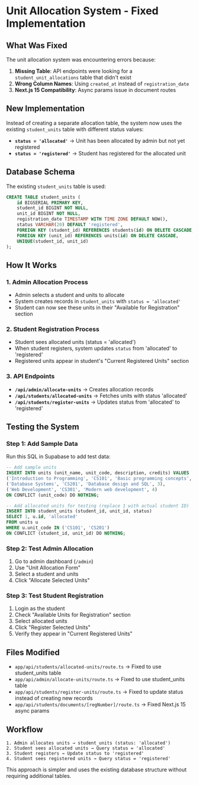 # Unit Allocation System - Fixed Implementation

## What Was Fixed

The unit allocation system was encountering errors because:

1. **Missing Table**: API endpoints were looking for a `student_unit_allocations` table that didn't exist
2. **Wrong Column Names**: Using `created_at` instead of `registration_date` 
3. **Next.js 15 Compatibility**: Async params issue in document routes

## New Implementation

Instead of creating a separate allocation table, the system now uses the existing `student_units` table with different status values:

- **`status = 'allocated'`** → Unit has been allocated by admin but not yet registered
- **`status = 'registered'`** → Student has registered for the allocated unit

## Database Schema

The existing `student_units` table is used:
```sql
CREATE TABLE student_units (
    id BIGSERIAL PRIMARY KEY,
    student_id BIGINT NOT NULL,
    unit_id BIGINT NOT NULL,
    registration_date TIMESTAMP WITH TIME ZONE DEFAULT NOW(),
    status VARCHAR(20) DEFAULT 'registered',
    FOREIGN KEY (student_id) REFERENCES students(id) ON DELETE CASCADE,
    FOREIGN KEY (unit_id) REFERENCES units(id) ON DELETE CASCADE,
    UNIQUE(student_id, unit_id)
);
```

## How It Works

### 1. Admin Allocation Process
- Admin selects a student and units to allocate
- System creates records in `student_units` with `status = 'allocated'`
- Student can now see these units in their "Available for Registration" section

### 2. Student Registration Process
- Student sees allocated units (status = 'allocated')
- When student registers, system updates `status` from 'allocated' to 'registered'
- Registered units appear in student's "Current Registered Units" section

### 3. API Endpoints

- **`/api/admin/allocate-units`** → Creates allocation records
- **`/api/students/allocated-units`** → Fetches units with status 'allocated'
- **`/api/students/register-units`** → Updates status from 'allocated' to 'registered'

## Testing the System

### Step 1: Add Sample Data
Run this SQL in Supabase to add test data:

```sql
-- Add sample units
INSERT INTO units (unit_name, unit_code, description, credits) VALUES
('Introduction to Programming', 'CS101', 'Basic programming concepts', 3),
('Database Systems', 'CS201', 'Database design and SQL', 3),
('Web Development', 'CS301', 'Modern web development', 4)
ON CONFLICT (unit_code) DO NOTHING;

-- Add allocated units for testing (replace 1 with actual student ID)
INSERT INTO student_units (student_id, unit_id, status) 
SELECT 1, u.id, 'allocated'
FROM units u 
WHERE u.unit_code IN ('CS101', 'CS201')
ON CONFLICT (student_id, unit_id) DO NOTHING;
```

### Step 2: Test Admin Allocation
1. Go to admin dashboard (`/admin`)
2. Use "Unit Allocation Form"
3. Select a student and units
4. Click "Allocate Selected Units"

### Step 3: Test Student Registration
1. Login as the student
2. Check "Available Units for Registration" section
3. Select allocated units
4. Click "Register Selected Units"
5. Verify they appear in "Current Registered Units"

## Files Modified

- `app/api/students/allocated-units/route.ts` → Fixed to use student_units table
- `app/api/admin/allocate-units/route.ts` → Fixed to use student_units table  
- `app/api/students/register-units/route.ts` → Fixed to update status instead of creating new records
- `app/api/students/documents/[regNumber]/route.ts` → Fixed Next.js 15 async params

## Workflow

```
1. Admin allocates units → student_units (status: 'allocated')
2. Student sees allocated units → Query status = 'allocated'
3. Student registers → Update status to 'registered'
4. Student sees registered units → Query status = 'registered'
```

This approach is simpler and uses the existing database structure without requiring additional tables.
